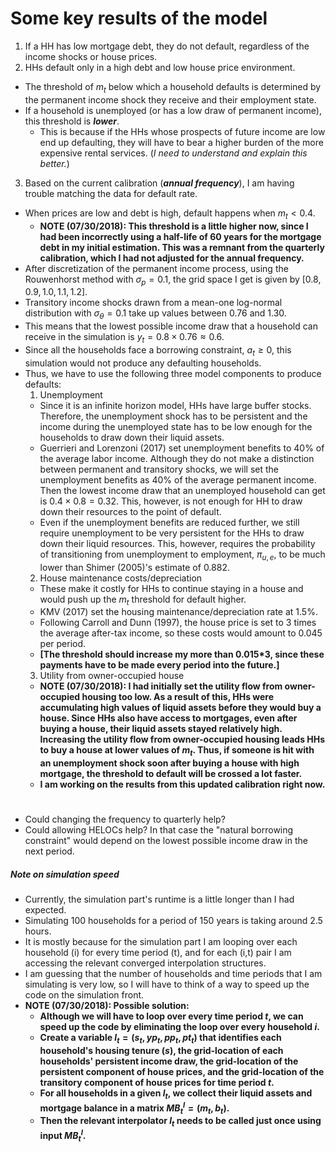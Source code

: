 # Some key results of the model

1. If a HH has low mortgage debt, they do not default, regardless of the income shocks or house prices.
2. HHs default only in a high debt and low house price environment.
  * The threshold of $m_t$ below which a household defaults is determined by the permanent income shock they receive and their employment state.
  * If a household is unemployed (or has a low draw of permanent income), this threshold is ***lower***.
    * This is because if the HHs whose prospects of future income are low end up defaulting, they will have to bear a higher burden of the more expensive rental services. (*I need to understand and explain this better.*)
3. Based on the current calibration (***annual frequency***), I am having trouble matching the data for default rate.
  * When prices are low and debt is high, default happens when $m_t<0.4$.
    * **NOTE $(07/30/2018):$ This threshold is a little higher now, since I had been incorrectly using a half-life of 60 years for the mortgage debt in my initial estimation. This was a remnant from the quarterly calibration, which I had not adjusted for the annual frequency.**
  * After discretization of the permanent income process, using the Rouwenhorst method with $\sigma_p=0.1$, the grid space I get is given by $[0.8, 0.9, 1.0, 1.1, 1.2]$.
  * Transitory income shocks drawn from a mean-one log-normal distribution with $\sigma_{\theta} = 0.1$ take up values between $0.76$ and $1.30$.
  * This means that the lowest possible income draw that a household can receive in the simulation is $y_t=0.8 \times 0.76 \approx 0.6$.
  * Since all the households face a borrowing constraint, $a_t \geq 0$, this simulation would not produce any defaulting households.
  * Thus, we have to use the following three model components to produce defaults:
    1. Unemployment
      * Since it is an infinite horizon model, HHs have large buffer stocks. Therefore, the unemployment shock has to be persistent and the income during the unemployed state has to be low enough for the households to draw down their liquid assets.
      * Guerrieri and Lorenzoni (2017) set unemployment benefits to $40\%$ of the average labor income. Although they do not make a distinction between permanent and transitory shocks, we will set the unemployment benefits as $40\%$ of the average permanent income. Then the lowest income draw that an unemployed household can get is $0.4 \times 0.8 = 0.32$. This, however, is not enough for HH to draw down their resources to the point of default.
      * Even if the unemployment benefits are reduced further, we still require unemployment to be very persistent for the HHs to draw down their liquid resources. This, however, requires the probability of transitioning from unemployment to employment, $\pi_{u,e}$, to be much lower than Shimer (2005)'s estimate of $0.882$.
    2. House maintenance costs/depreciation
      * These make it costly for HHs to continue staying in a house and would push up the $m_t$ threshold for default higher.
      * KMV (2017) set the housing maintenance/depreciation rate at $1.5\%$.
      * Following Carroll and Dunn (1997), the house price is set to $3$ times the average after-tax income, so these costs would amount to $0.045$ per period.
      * **[The threshold should increase my more than 0.015*3, since these payments have to be made every period into the future.]**
    3. Utility from owner-occupied house
      * **NOTE $(07/30/2018):$ I had initially set the utility flow from owner-occupied housing too low. As a result of this, HHs were accumulating high values of liquid assets before they would buy a house. Since HHs also have access to mortgages, even after buying a house, their liquid assets stayed relatively high. Increasing the utility flow from owner-occupied housing leads HHs to buy a house at lower values of $m_t$. Thus, if someone is hit with an unemployment shock soon after buying a house with high mortgage, the threshold to default will be crossed a lot faster.**
      * **I am working on the results from this updated calibration right now.**

#
* Could changing the frequency to quarterly help?
* Could allowing HELOCs help? In that case the "natural borrowing constraint" would depend on the lowest possible income draw in the next period.

##### Note on simulation speed
* Currently, the simulation part's runtime is a little longer than I had expected.
* Simulating 100 households for a period of 150 years is taking around 2.5 hours.
* It is mostly because for the simulation part I am looping over each household (i) for every time period (t), and for each (i,t) pair I am accessing the relevant converged interpolation structures.
* I am guessing that the number of households and time periods that I am simulating is very low, so I will have to think of a way to speed up the code on the simulation front.
* **NOTE $(07/30/2018):$ Possible solution:**
  * **Although we will have to loop over every time period $t$, we can speed up the code by eliminating the loop over every household $i$.**
  * **Create a variable $l_t=(s_t,yp_t,pp_t,pt_t)$ that identifies each household's housing tenure $(s)$, the grid-location of each households' persistent income draw, the grid-location of the persistent component of house prices, and the grid-location of the transitory component of house prices for time period $t$.**
  * **For all households in a given $l_t$, we collect their liquid assets and mortgage balance in a matrix $MB^l_t = (m_t,b_t)$.**
  * **Then the relevant interpolator $l_t$ needs to be called just once using input $MB^l_t$.**
